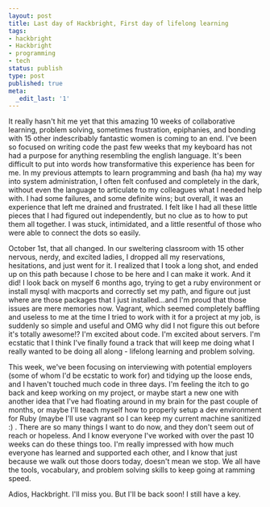 ```yaml
---
layout: post
title: Last day of Hackbright, First day of lifelong learning
tags:
- hackbright
- Hackbright
- programming
- tech
status: publish
type: post
published: true
meta:
  _edit_last: '1'
---
```

It really hasn't hit me yet that this amazing 10 weeks of collaborative learning, problem solving, sometimes frustration, epiphanies, and bonding with 15 other indescribably fantastic women is coming to an end. I've been so focused on writing code the past few weeks that my keyboard has not had a purpose for anything resembling the english language. It's been difficult to put into words how transformative this experience has been for me. In my previous attempts to learn programming and bash (ha ha) my way into system administration, I often felt confused and completely in the dark, without even the language to articulate to my colleagues what I needed help with. I had some failures, and some definite wins; but overall, it was an experience that left me drained and frustrated. I felt like I had all these little pieces that I had figured out independently, but no clue as to how to put them all together. I was stuck, intimidated, and a little resentful of those who were able to connect the dots so easily.

October 1st, that all changed. In our sweltering classroom with 15 other nervous, nerdy, and excited ladies, I dropped all my reservations, hesitations, and just went for it. I realized that I took a long shot, and ended up on this path because I chose to be here and I can make it work. And it did! I look back on myself 6 months ago, trying to get a ruby environment or install mysql with macports and correctly set my path, and figure out just where are those packages that I just installed...and I'm proud that those issues are mere memories now. Vagrant, which seemed completely baffling and useless to me at the time I tried to work with it for a project at my job, is suddenly so simple and useful and OMG why did I not figure this out before it's totally awesome!? I'm excited about code. I'm excited about servers. I'm ecstatic that I think I've finally found a track that will keep me doing what I really wanted to be doing all along - lifelong learning and problem solving.

This week, we've been focusing on interviewing with potential employers (some of whom I'd be ecstatic to work for) and tidying up the loose ends, and I haven't touched much code in three days. I'm feeling the itch to go back and keep working on my project, or maybe start a new one with another idea that I've had floating around in my brain for the past couple of months, or maybe I'll teach myself how to properly setup a dev environment for Ruby (maybe I'll use vagrant so I can keep my current machine sanitized :) . There are so many things I want to do now, and they don't seem out of reach or hopeless. And I know everyone I've worked with over the past 10 weeks can do these things too. I'm really impressed with how much everyone has learned and supported each other, and I know that just because we walk out those doors today, doesn't mean we stop. We all have the tools, vocabulary, and problem solving skills to keep going at ramming speed.

Adios, Hackbright. I'll miss you. But I'll be back soon! I still have a key.
